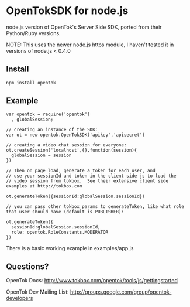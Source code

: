 # OpenTokSDK for node.js

  node.js version of OpenTok's Server Side SDK, ported from their
Python/Ruby versions.

  NOTE:  This uses the newer node.js https module, I haven't tested it in 
versions of node.js < 0.4.0

## Install

    npm install opentok

## Example

    var opentok = require('opentok')
      , globalSession;

    // creating an instance of the SDK:
    var ot = new opentok.OpenTokSDK('apikey','apisecret')

    // creating a video chat session for everyone:
    ot.createSession('localhost',{},function(session){
      globalSession = session
    })

    // Then on page load, generate a token for each user, and 
    // use your sessionId and token in the client side js to load the 
    // video session from tokbox.  See their extensive client side examples at http://tokbox.com

    ot.generateToken({sessionId:globalSession.sessionId})

    // you can pass other tokbox params to generateToken, like what role that user should have (default is PUBLISHER):

    ot.generateToken({
      sessionId:globalSession.sessionId,
      role: opentok.RoleConstants.MODERATOR
    })


  There is a basic working example in examples/app.js

## Questions?

  OpenTok Docs:
  http://www.tokbox.com/opentok/tools/js/gettingstarted

  OpenTok Dev Mailing List:
  http://groups.google.com/group/opentok-developers

